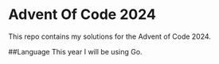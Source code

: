 # Advent Of Code 2024
This repo contains my solutions for the Advent of Code 2024.

##Language
This year I will be using Go.